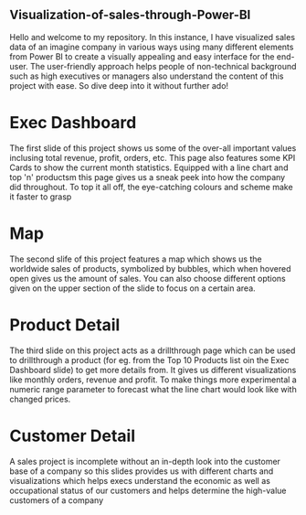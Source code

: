 ## Visualization-of-sales-through-Power-BI

Hello and welcome to my repository. In this instance, I have visualized sales data of an imagine company in various ways using many different elements from Power BI to create a visually appealing and easy interface for the end-user. The user-friendly approach helps people of non-technical background such as high executives or managers also understand the content of this project with ease. So dive deep into it without further ado!

# Exec Dashboard

The first slide of this project shows us some of the over-all important values inclusing total revenue, profit, orders, etc. This page also features some KPI Cards to show the current month statistics. Equipped with a line chart and top 'n' productsm this page gives us a sneak peek into how the company did throughout. To top it all off, the eye-catching colours and scheme make it faster to grasp

# Map

The second slife of this project features a map which shows us the worldwide sales of products, symbolized by bubbles, which when hovered open gives us the amount of sales. You can also choose different options given on the upper section of the slide to focus on a certain area.


# Product Detail

The third slide on this project acts  as a drillthrough page which can be used to drillthrough a product (for eg. from the Top 10 Products list oin the Exec Dashboard slide) to get more details from. It gives us different visualizations like monthly orders, revenue and profit. To make things more experimental a numeric range parameter to forecast what the line chart would look like with changed prices. 

# Customer Detail

A sales project is incomplete without an in-depth look into the customer base of a company so this slides provides us with different charts and visualizations which helps execs understand the economic as well as occupational status of our customers and helps determine the high-value customers of a company




